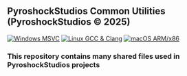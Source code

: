 ## PyroshockStudios Common Utilities (PyroshockStudios © 2025)

[![Windows MSVC](https://github.com/PyroshockStudios/PyroCommon/actions/workflows/cmake-windows-msvc.yml/badge.svg)](https://github.com/PyroshockStudios/PyroCommon/actions/workflows/cmake-windows-msvc.yml)
[![Linux GCC & Clang](https://github.com/PyroshockStudios/PyroCommon/actions/workflows/cmake-linux.yml/badge.svg)](https://github.com/PyroshockStudios/PyroCommon/actions/workflows/cmake-linux.yml)
[![macOS ARM/x86](https://github.com/PyroshockStudios/PyroCommon/actions/workflows/cmake-macos.yml/badge.svg)](https://github.com/PyroshockStudios/PyroCommon/actions/workflows/cmake-macos.yml)


### This repository contains many shared files used in PyroshockStudios projects
